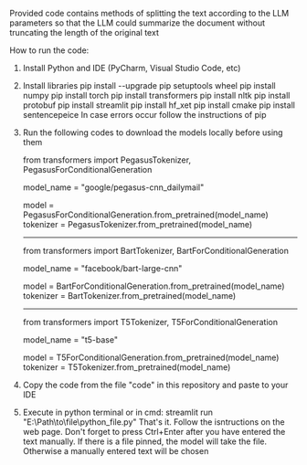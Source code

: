 Provided code contains methods of splitting the text according to the LLM parameters so that the LLM could summarize
the document without truncating the length of the original text

How to run the code:
1) Install Python and IDE (PyCharm, Visual Studio Code, etc)
2) Install libraries
   pip install --upgrade pip setuptools wheel
   pip install numpy
   pip install torch
   pip install transformers
   pip install nltk
   pip install protobuf
   pip install streamlit
   pip install hf_xet
   pip install cmake
   pip install sentencepeice
   In case errors occur follow the instructions of pip
3) Run the following codes to download the models locally before using them
   
   from transformers import PegasusTokenizer, PegasusForConditionalGeneration

   model_name = "google/pegasus-cnn_dailymail"
   
   model = PegasusForConditionalGeneration.from_pretrained(model_name)
   tokenizer = PegasusTokenizer.from_pretrained(model_name)
   
   --------------------------------------------------------

   from transformers import BartTokenizer, BartForConditionalGeneration

   model_name = "facebook/bart-large-cnn"
   
   model = BartForConditionalGeneration.from_pretrained(model_name)
   tokenizer = BartTokenizer.from_pretrained(model_name)

   ---------------------------------------------------------

   from transformers import T5Tokenizer, T5ForConditionalGeneration

   model_name = "t5-base"

   model = T5ForConditionalGeneration.from_pretrained(model_name)
   tokenizer = T5Tokenizer.from_pretrained(model_name)

5) Copy the code from the file "code" in this repository and paste to your IDE
6) Execute in python terminal or in cmd: streamlit run "E:\Path\to\file\python_file.py"
That's it. Follow the isntructions on the web page. Don't forget to press Ctrl+Enter after you have entered the text manually.
If there is a file pinned, the model will take the file. Otherwise a manually entered text will be chosen
